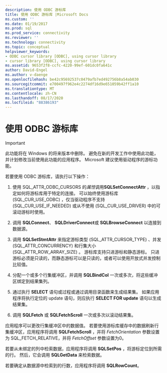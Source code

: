 ```yaml
---
description: 使用 ODBC 游标库
title: 使用 ODBC 游标库 |Microsoft Docs
ms.custom: ''
ms.date: 01/19/2017
ms.prod: sql
ms.prod_service: connectivity
ms.reviewer: ''
ms.technology: connectivity
ms.topic: conceptual
helpviewer_keywords:
- ODBC cursor library [ODBC], using cursor library
- cursor library [ODBC], using cursor library
ms.assetid: 9653f2f8-ccfc-4220-99ef-601dc0fa641c
author: David-Engel
ms.author: v-daenge
ms.openlocfilehash: be42c95692537c0479afb7ed492756b8a54ab030
ms.sourcegitcommit: e700497f962e4c2274df16d9e651059b42ff1a10
ms.translationtype: MT
ms.contentlocale: zh-CN
ms.lasthandoff: 08/17/2020
ms.locfileid: "88386193"
---
```

# <a name="using-the-odbc-cursor-library"></a>使用 ODBC 游标库
> [!IMPORTANT]  
>  此功能将在 Windows 的将来版本中删除。 避免在新的开发工作中使用此功能，并计划修改当前使用此功能的应用程序。 Microsoft 建议使用驱动程序的游标功能。  
  
 若要使用 ODBC 游标库，请执行以下操作：  
  
1.  使用 SQL_ATTR_ODBC_CURSORS 的*属性*调用**SQLSetConnectAttr** ，以指定如何将游标库用于特定的连接。 可以始终使用游标库 (SQL_CUR_USE_ODBC) ，仅当驱动程序不支持 (SQL_CUR_USE_IF_NEEDED) 或从不使用 (SQL_CUR_USE_DRIVER) 中的可滚动游标时使用。  
  
2.  调用 **SQLConnect**、 **SQLDriverConnect**或 **SQLBrowseConnect** 以连接到数据源。  
  
3.  调用 **SQLSetStmtAttr** 来指定游标类型 (SQL_ATTR_CURSOR_TYPE) 、并发 (SQL_ATTR_CONCURRENCY) 和行集大小 (SQL_ATTR_ROW_ARRAY_SIZE) 。 游标库支持只进游标和静态游标。 只进游标必须是只读的，而静态游标可以是只读的，或者可以使用开放式并发控制比较值。  
  
4.  分配一个或多个行集缓冲区，并调用 **SQLBindCol** 一次或多次，将这些缓冲区绑定到结果集列。  
  
5.  通过执行 **SELECT** 语句或过程或通过调用目录函数来生成结果集。 如果应用程序将执行定位的 update 语句，则应执行 **SELECT FOR update** 语句以生成结果集。  
  
6.  调用 **SQLFetch** 或 **SQLFetchScroll** 一次或多次以滚动结果集。  
  
 应用程序可以更改行集缓冲区中的数据值。 若要使用游标库缓存中的数据刷新行集缓冲区，应用程序将调用 **SQLFetchScroll** ，并将 *FetchOrientation* 参数设置为 SQL_FETCH_RELATIVE，并将 *FetchOffset* 参数设置为0。  
  
 若要从未绑定的列中检索数据，应用程序将调用 **SQLSetPos** ，将游标定位到所需的行。 然后，它会调用 **SQLGetData** 来检索数据。  
  
 若要确定从数据源中检索到的行数，应用程序将调用 **SQLRowCount**。
